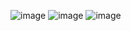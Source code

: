 ![image](https://github.com/user-attachments/assets/392c6a5a-b10a-4c70-9998-c17f41b0897d)
![image](https://github.com/user-attachments/assets/2316bd8d-d8cc-472f-88b7-b76caa01c192)
![image](https://github.com/user-attachments/assets/f0827f76-ca8d-4889-ba92-06fa7a58c8a3)
